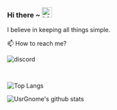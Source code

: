 ### Hi there ~ <img src="https://user-images.githubusercontent.com/1303154/88677602-1635ba80-d120-11ea-84d8-d263ba5fc3c0.gif" width="24px" alt="hi">

I believe in keeping all things simple.

📫  How to reach me?

![discord](https://img.shields.io/static/v1?style=flat-square&logo=discord&label=&message=@usrgnome5536&color=5b5b5b&labelColor=5b5b5b)

<br />

![Top Langs](https://github-readme-stats.vercel.app/api/top-langs/?username=usrgnome&layout=compact&hide=css,html)

![UsrGnome's github stats](https://github-readme-stats.vercel.app/api?username=usrgnome&count_private=true&show_icons=true&theme=onedark)

